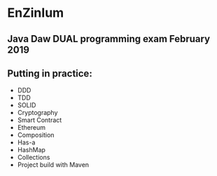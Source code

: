 # EnZinIum

## Java Daw DUAL programming exam February 2019

## Putting in practice:
- DDD
- TDD  
- SOLID
- Cryptography
- Smart Contract
- Ethereum
- Composition
- Has-a  
- HashMap
- Collections
- Project build with Maven
